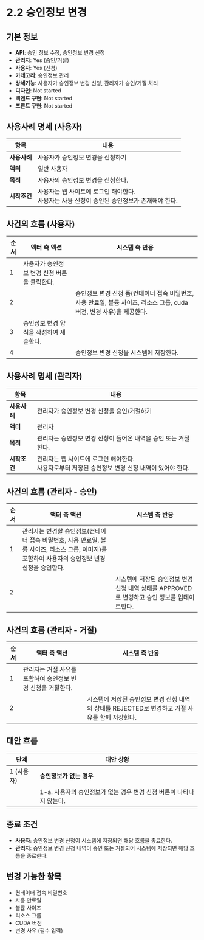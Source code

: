 # 2.2 승인정보 변경

## 기본 정보
- **API**: 승인 정보 수정, 승인정보 변경 신청
- **관리자**: Yes (승인/거절)
- **사용자**: Yes (신청)
- **카테고리**: 승인정보 관리
- **상세기능**: 사용자가 승인정보 변경 신청, 관리자가 승인/거절 처리
- **디자인**: Not started
- **백엔드 구현**: Not started
- **프론트 구현**: Not started

## 사용사례 명세 (사용자)

| **항목** | **내용** |
|----------|----------|
| **사용사례** | 사용자가 승인정보 변경을 신청하기 |
| **액터** | 일반 사용자 |
| **목적** | 사용자의 승인정보 변경을 신청한다. |
| **시작조건** | 사용자는 웹 사이트에 로그인 해야한다.<br>사용자는 사용 신청이 승인된 승인정보가 존재해야 한다. |

## 사건의 흐름 (사용자)

| **순서** | **액터 측 액션** | **시스템 측 반응** |
|----------|------------------|-------------------|
| 1 | 사용자가 승인정보 변경 신청 버튼을 클릭한다. |  |
| 2 |  | 승인정보 변경 신청 폼(컨테이너 접속 비밀번호, 사용 만료일, 볼륨 사이즈, 리소스 그룹, cuda 버전, 변경 사유)을 제공한다. |
| 3 | 승인정보 변경 양식을 작성하여 제출한다. |  |
| 4 |  | 승인정보 변경 신청을 시스템에 저장한다. |

## 사용사례 명세 (관리자)

| **항목** | **내용** |
|----------|----------|
| **사용사례** | 관리자가 승인정보 변경 신청을 승인/거절하기 |
| **액터** | 관리자 |
| **목적** | 관리자는 승인정보 변경 신청이 들어온 내역을 승인 또는 거절한다. |
| **시작조건** | 관리자는 웹 사이트에 로그인 해야한다.<br>사용자로부터 저장된 승인정보 변경 신청 내역이 있어야 한다. |

## 사건의 흐름 (관리자 - 승인)

| **순서** | **액터 측 액션** | **시스템 측 반응** |
|----------|------------------|-------------------|
| 1 | 관리자는 변경할 승인정보(컨테이너 접속 비밀번호, 사용 만료일, 볼륨 사이즈, 리소스 그룹, 이미지)를 포함하여 사용자의 승인정보 변경 신청을 승인한다. |  |
| 2 |  | 시스템에 저장된 승인정보 변경 신청 내역 상태를 APPROVED로 변경하고 승인 정보를 업데이트한다. |

## 사건의 흐름 (관리자 - 거절)

| **순서** | **액터 측 액션** | **시스템 측 반응** |
|----------|------------------|-------------------|
| 1 | 관리자는 거절 사유를 포함하여 승인정보 변경 신청을 거절한다. |  |
| 2 |  | 시스템에 저장된 승인정보 변경 신청 내역의 상태를 REJECTED로 변경하고 거절 사유를 함께 저장한다. |

## 대안 흐름

| **단계** | **대안 상황** |
|----------|---------------|
| 1 (사용자) | **승인정보가 없는 경우** |
|  | 1-a. 사용자의 승인정보가 없는 경우 변경 신청 버튼이 나타나지 않는다. |

## 종료 조건
- **사용자**: 승인정보 변경 신청이 시스템에 저장되면 해당 흐름을 종료한다.
- **관리자**: 승인정보 변경 신청 내역이 승인 또는 거절되어 시스템에 저장되면 해당 흐름을 종료한다.

## 변경 가능한 항목
- 컨테이너 접속 비밀번호
- 사용 만료일
- 볼륨 사이즈  
- 리소스 그룹
- CUDA 버전
- 변경 사유 (필수 입력)